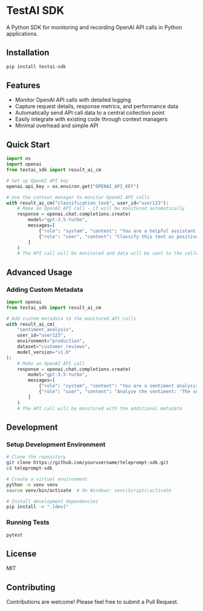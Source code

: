 # TestAI SDK

A Python SDK for monitoring and recording OpenAI API calls in Python applications.

## Installation

```bash
pip install testai-sdk
```

## Features

- Monitor OpenAI API calls with detailed logging
- Capture request details, response metrics, and performance data
- Automatically send API call data to a central collection point
- Easily integrate with existing code through context managers
- Minimal overhead and simple API

## Quick Start

```python
import os
import openai
from testai_sdk import result_ai_cm

# Set up OpenAI API key
openai.api_key = os.environ.get("OPENAI_API_KEY")

# Use the context manager to monitor OpenAI API calls
with result_ai_cm("classification_task", user_id="user123"):
    # Make an OpenAI API call - it will be monitored automatically
    response = openai.chat.completions.create(
        model="gpt-3.5-turbo",
        messages=[
            {"role": "system", "content": "You are a helpful assistant."},
            {"role": "user", "content": "Classify this text as positive or negative: 'I love this product!'"}
        ]
    )
    # The API call will be monitored and data will be sent to the collection endpoint
```

## Advanced Usage

### Adding Custom Metadata

```python
import openai
from testai_sdk import result_ai_cm

# Add custom metadata to the monitored API calls
with result_ai_cm(
    "sentiment_analysis",
    user_id="user123",
    environment="production",
    dataset="customer_reviews",
    model_version="v1.0"
):
    # Make an OpenAI API call
    response = openai.chat.completions.create(
        model="gpt-3.5-turbo",
        messages=[
            {"role": "system", "content": "You are a sentiment analysis assistant."},
            {"role": "user", "content": "Analyze the sentiment: 'The service was excellent!'"}
        ]
    )
    # The API call will be monitored with the additional metadata
```

## Development

### Setup Development Environment

```bash
# Clone the repository
git clone https://github.com/yourusername/teleprompt-sdk.git
cd teleprompt-sdk

# Create a virtual environment
python -m venv venv
source venv/bin/activate  # On Windows: venv\Scripts\activate

# Install development dependencies
pip install -e ".[dev]"
```

### Running Tests

```bash
pytest
```

## License

MIT

## Contributing

Contributions are welcome! Please feel free to submit a Pull Request.
